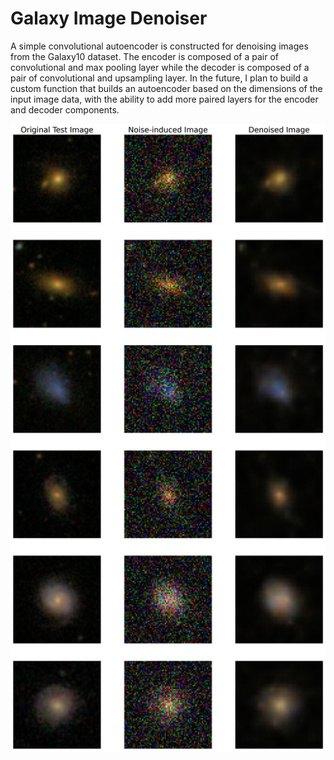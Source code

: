 # Galaxy Image Denoiser
 A simple convolutional autoencoder is constructed for denoising images from the Galaxy10 dataset. The encoder is composed of a pair of convolutional and max pooling layer while the decoder is composed of a pair of convolutional and upsampling layer. In the future, I plan to build a custom function that builds an autoencoder based on the dimensions of the input image data, with the ability to add more paired layers for the encoder and decoder components.
 
 ![output](https://github.com/LanzLagman/Galaxy-Image-Denoiser/blob/main/gal10_autoencoder_output_overview_gnoise_0.2.jpg)
 
